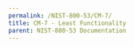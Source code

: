 ```yaml
---
permalink: /NIST-800-53/CM-7/
title: CM-7 - Least Functionality
parent: NIST-800-53 Documentation
---
```

